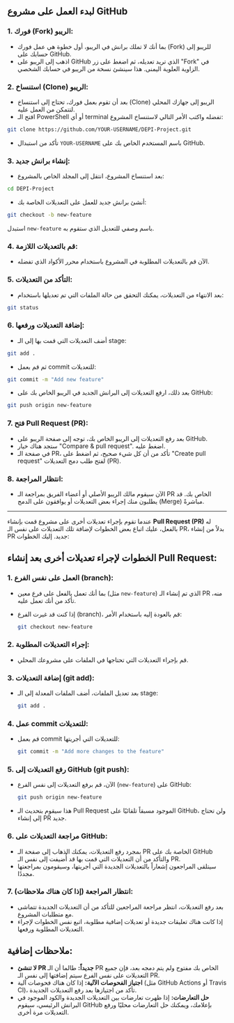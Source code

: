 ## لبدء العمل على مشروع GitHub

### 1. **فورك (Fork) الريبو:**
- بما أنك لا تملك برانش في الريبو، أول خطوة هي عمل فورك (Fork) للريبو إلى حسابك على GitHub.
- اذهب إلى الريبو على GitHub الذي تريد تعديله، ثم اضغط على زر "Fork" في الزاوية العلوية اليمنى. هذا سينشئ نسخة من الريبو في حسابك الشخصي.

### 2. **استنساخ (Clone) الريبو:**
- بعد أن تقوم بعمل فورك، تحتاج إلى استنساخ (Clone) الريبو إلى جهازك المحلي لتتمكن من العمل عليه.
- افتح الـ PowerShell أو أي terminal تفضله واكتب الأمر التالي لاستنساخ المشروع:

```bash
git clone https://github.com/YOUR-USERNAME/DEPI-Project.git
```

- تأكد من استبدال `YOUR-USERNAME` باسم المستخدم الخاص بك على GitHub.

### 3. **إنشاء برانش جديد:**
- بعد استنساخ المشروع، انتقل إلى المجلد الخاص بالمشروع:

```bash
cd DEPI-Project
```

- أنشئ برانش جديد للعمل على التعديلات الخاصة بك:

```bash
git checkout -b new-feature
```

استبدل `new-feature` باسم وصفي للتعديل الذي ستقوم به.

### 4. **قم بالتعديلات اللازمة:**
- الآن قم بالتعديلات المطلوبة في المشروع باستخدام محرر الأكواد الذي تفضله.

### 5. **التأكد من التعديلات:**
- بعد الانتهاء من التعديلات، يمكنك التحقق من حالة الملفات التي تم تعديلها باستخدام:

```bash
git status
```

### 6. **إضافة التعديلات ورفعها:**
- أضف التعديلات التي قمت بها إلى الـ stage:

```bash
git add .
```

- ثم قم بعمل commit للتعديلات:

```bash
git commit -m "Add new feature"
```

- بعد ذلك، ارفع التعديلات إلى البرانش الجديد في الريبو الخاص بك على GitHub:

```bash
git push origin new-feature
```

### 7. **فتح Pull Request (PR):**
- بعد رفع التعديلات إلى الريبو الخاص بك، توجه إلى صفحة الريبو على GitHub.
- ستجد هناك خيار "Compare & pull request". اضغط عليه.
- في صفحة الـ PR، تأكد من أن كل شيء صحيح، ثم اضغط على "Create pull request" لفتح طلب دمج التعديلات (PR).

### 8. **انتظار المراجعة:**
- الآن سيقوم مالك الريبو الأصلي أو أعضاء الفريق بمراجعة الـ PR الخاص بك. قد يطلبون منك إجراء بعض التعديلات أو يوافقون على الدمج (Merge) مباشرةً.

---
عندما تقوم بإجراء تعديلات أخرى على مشروع قمت بإنشاء **Pull Request (PR)** له بالفعل، عليك اتباع بعض الخطوات لإضافة تلك التعديلات على نفس الـ PR، بدلاً من إنشاء PR جديد. إليك الخطوات:

## الخطوات لإجراء تعديلات أخرى بعد إنشاء Pull Request:

### 1. **العمل على نفس الفرع (branch):**
   - بما أنك تعمل بالفعل على فرع معين (مثل `new-feature`) الذي تم إنشاء الـ PR منه، تأكد من أنك تعمل عليه.
   - إذا كنت قد غيرت الفرع (branch)، قم بالعودة إليه باستخدام الأمر:

     ```bash
     git checkout new-feature
     ```

### 2. **إجراء التعديلات المطلوبة:**
   - قم بإجراء التعديلات التي تحتاجها في الملفات على مشروعك المحلي.

### 3. **إضافة التعديلات (git add):**
   - بعد تعديل الملفات، أضف الملفات المعدلة إلى الـ stage:

     ```bash
     git add .
     ```

### 4. **عمل commit للتعديلات:**
   - قم بعمل commit للتعديلات التي أجريتها:

     ```bash
     git commit -m "Add more changes to the feature"
     ```

### 5. **رفع التعديلات إلى GitHub (git push):**
   - الآن، قم برفع التعديلات إلى نفس الفرع (`new-feature`) على GitHub:

     ```bash
     git push origin new-feature
     ```

   - هذا سيقوم بتحديث الـ Pull Request الموجود مسبقاً تلقائيًا على GitHub، ولن تحتاج إلى إنشاء PR جديد.

### 6. **مراجعة التعديلات على GitHub:**
   - بمجرد رفع التعديلات، يمكنك الذهاب إلى صفحة الـ PR الخاصة بك على GitHub والتأكد من أن التعديلات التي قمت بها قد أُضيفت إلى نفس الـ PR.
   - سيتلقى المراجعون إشعاراً بالتعديلات الجديدة التي أجريتها، وسيقومون بمراجعتها مجددًا.

### 7. **انتظار المراجعة (إذا كان هناك ملاحظات):**
   - بعد رفع التعديلات، انتظر مراجعة المراجعين للتأكد من أن التعديلات الجديدة تتماشى مع متطلبات المشروع.
   - إذا كانت هناك تعليقات جديدة أو تعديلات إضافية مطلوبة، اتبع نفس الخطوات لإجراء التعديلات المطلوبة ورفعها.

## ملاحظات إضافية:

- **لا تنشئ PR جديداً:** طالما أن الـ PR الخاص بك مفتوح ولم يتم دمجه بعد، فإن جميع التعديلات على نفس الفرع سيتم إضافتها إلى نفس الـ PR.
- **اجتياز الفحوصات الآلية:** إذا كان هناك فحوصات آلية (مثل GitHub Actions أو Travis CI)، تأكد من اجتيازها بعد رفع التعديلات الجديدة.
- **حل التعارضات:** إذا ظهرت تعارضات بين التعديلات الجديدة والكود الموجود في البرانش الرئيسي، سيقوم GitHub بإعلامك، ويمكنك حل التعارضات محليًا ورفع التعديلات مرة أخرى.
